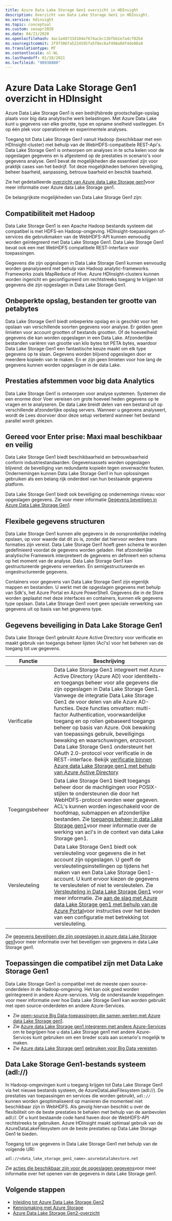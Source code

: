```yaml
---
title: Azure Data Lake Storage Gen1 overzicht in HDInsight
description: Overzicht van Data Lake Storage Gen1 in HDInsight.
ms.service: hdinsight
ms.topic: conceptual
ms.custom: seoapr2020
ms.date: 04/21/2020
ms.openlocfilehash: 4ac1a48733d104e7674acbc13bfbb1e7a4cf02b4
ms.sourcegitcommit: 2f9f306fa5224595fa5f8ec6af498a0df4de08a8
ms.translationtype: MT
ms.contentlocale: nl-NL
ms.lasthandoff: 01/28/2021
ms.locfileid: "98938880"
---
```

# <a name="azure-data-lake-storage-gen1-overview-in-hdinsight"></a>Azure Data Lake Storage Gen1 overzicht in HDInsight

Azure Data Lake Storage Gen1 is een bedrijfsbrede grootschalige-opslag plaats voor big data analytische werk belastingen. Met Azure Data Lake kunt u gegevens van elke grootte, type en opname snelheid vastleggen. En op één plek voor operationele en experimentele analyses.

Toegang tot Data Lake Storage Gen1 vanuit Hadoop (beschikbaar met een HDInsight-cluster) met behulp van de WebHDFS-compatibele REST-Api's. Data Lake Storage Gen1 is ontworpen om analyses in te scha kelen voor de opgeslagen gegevens en is afgestemd op de prestaties in scenario's voor gegevens analyse. Gen1 bevat de mogelijkheden die essentieel zijn voor praktijk cases van het bedrijf. Tot deze mogelijkheden behoren beveiliging, beheer baarheid, aanpassing, betrouw baarheid en beschik baarheid.

Zie het gedetailleerde [overzicht van Azure data Lake Storage gen1](../data-lake-store/data-lake-store-overview.md)voor meer informatie over Azure data Lake Storage gen1.

De belangrijkste mogelijkheden van Data Lake Storage Gen1 zijn:

## <a name="compatibility-with-hadoop"></a>Compatibiliteit met Hadoop

Data Lake Storage Gen1 is een Apache Hadoop bestands systeem dat compatibel is met HDFS-en Hadoop-omgeving.  HDInsight-toepassingen of-services die gebruikmaken van de WebHDFS-API kunnen eenvoudig worden geïntegreerd met Data Lake Storage Gen1. Data Lake Storage Gen1 bevat ook een met WebHDFS compatibele REST-interface voor toepassingen.

Gegevens die zijn opgeslagen in Data Lake Storage Gen1 kunnen eenvoudig worden geanalyseerd met behulp van Hadoop analytic-frameworks. Frameworks zoals MapReduce of Hive. Azure HDInsight-clusters kunnen worden ingericht en geconfigureerd om rechtstreeks toegang te krijgen tot gegevens die zijn opgeslagen in Data Lake Storage Gen1.

## <a name="unlimited-storage-petabyte-files"></a>Onbeperkte opslag, bestanden ter grootte van petabytes

Data Lake Storage Gen1 biedt onbeperkte opslag en is geschikt voor het opslaan van verschillende soorten gegevens voor analyse. Er gelden geen limieten voor account grootten of bestands grootten. Of de hoeveelheid gegevens die kan worden opgeslagen in een Data Lake. Afzonderlijke bestanden variëren van grootte van kilo bytes tot PETA bytes, waardoor Data Lake Storage Gen1 een fantastische keuze maakt om elk type gegevens op te slaan. Gegevens worden blijvend opgeslagen door er meerdere kopieën van te maken. En er zijn geen limieten voor hoe lang de gegevens kunnen worden opgeslagen in de data Lake.

## <a name="performance-tuning-for-big-data-analytics"></a>Prestaties afstemmen voor big data Analytics

Data Lake Storage Gen1 is ontworpen voor analyse systemen. Systemen die een enorme door Voer vereisen om grote hoeveel heden gegevens op te vragen en te analyseren. De data Lake breidt delen van een bestand uit op verschillende afzonderlijke opslag servers. Wanneer u gegevens analyseert, wordt de Lees doorvoer door deze setup verbeterd wanneer het bestand parallel wordt gelezen.

## <a name="readiness-for-enterprise-highly-available-and-secure"></a>Gereed voor Enter prise: Maxi maal beschikbaar en veilig

Data Lake Storage Gen1 biedt beschikbaarheid en betrouwbaarheid conform industriestandaarden. Gegevensassets worden opgeslagen blijvend: de beveiliging van redundante kopieën tegen onverwachte fouten. Ondernemingen kunnen Data Lake Storage Gen1 in hun oplossingen gebruiken als een belang rijk onderdeel van hun bestaande gegevens platform.

Data Lake Storage Gen1 biedt ook beveiliging op ondernemings niveau voor opgeslagen gegevens. Zie voor meer informatie [Gegevens beveiligen in Azure Data Lake Storage Gen1](#data-security-in-data-lake-storage-gen1).

## <a name="flexible-data-structures"></a>Flexibele gegevens structuren

Data Lake Storage Gen1 kunnen alle gegevens in de oorspronkelijke indeling opslaan, op voor waarde dat dit zo is, zonder dat hiervoor eerdere trans formaties zijn vereist. Data Lake Storage Gen1 hoeft geen schema te worden gedefinieerd voordat de gegevens worden geladen. Het afzonderlijke analytische Framework interpreteert de gegevens en definieert een schema op het moment van de analyse. Data Lake Storage Gen1 kan gestructureerde gegevens verwerken. En semigestructureerde en ongestructureerde gegevens.

Containers voor gegevens van Data Lake Storage Gen1 zijn eigenlijk mappen en bestanden. U werkt met de opgeslagen gegevens met behulp van Sdk's, het Azure Portal en Azure PowerShell. Gegevens die in de Store worden geplaatst met deze interfaces en containers, kunnen elk gegevens type opslaan. Data Lake Storage Gen1 voert geen speciale verwerking van gegevens uit op basis van het gegevens type.

## <a name="data-security-in-data-lake-storage-gen1"></a>Gegevens beveiliging in Data Lake Storage Gen1

Data Lake Storage Gen1 gebruikt Azure Active Directory voor verificatie en maakt gebruik van toegangs beheer lijsten (Acl's) voor het beheren van de toegang tot uw gegevens.

| **Functie** | **Beschrijving** |
| --- | --- |
| Verificatie |Data Lake Storage Gen1 integreert met Azure Active Directory (Azure AD) voor identiteits-en toegangs beheer voor alle gegevens die zijn opgeslagen in Data Lake Storage Gen1. Vanwege de integratie Data Lake Storage Gen1 de voor delen van alle Azure AD-functies. Deze functies omvatten: multi-factor Authentication, voorwaardelijke toegang en op rollen gebaseerd toegangs beheer op basis van Azure. Ook bewaking van toepassings gebruik, beveiligings bewaking en waarschuwingen, enzovoort. Data Lake Storage Gen1 ondersteunt het OAuth 2.0-protocol voor verificatie in de REST-interface. Bekijk [verificatie binnen Azure data Lake Storage gen1 met behulp van Azure Active Directory](../data-lake-store/data-lakes-store-authentication-using-azure-active-directory.md)|
| Toegangsbeheer |Data Lake Storage Gen1 biedt toegangs beheer door de machtigingen voor POSIX-stijlen te ondersteunen die door het WebHDFS-protocol worden weer gegeven. ACL's kunnen worden ingeschakeld voor de hoofdmap, submappen en afzonderlijke bestanden. Zie [toegangs beheer in data Lake Storage gen1](../data-lake-store/data-lake-store-access-control.md)voor meer informatie over de werking van acl's in de context van data Lake Storage gen1. |
| Versleuteling |Data Lake Storage Gen1 biedt ook versleuteling voor gegevens die in het account zijn opgeslagen. U geeft de versleutelingsinstellingen op tijdens het maken van een Data Lake Storage Gen1-account. U kunt ervoor kiezen de gegevens te versleutelen of niet te versleutelen. Zie [Versleuteling in Data Lake Storage Gen1](../data-lake-store/data-lake-store-encryption.md) voor meer informatie. Zie [aan de slag met Azure data Lake Storage gen1 met behulp van de Azure Portal](../data-lake-store/data-lake-store-get-started-portal.md)voor instructies over het bieden van een configuratie met betrekking tot versleuteling. |

Zie [gegevens beveiligen die zijn opgeslagen in azure data Lake Storage gen1](../data-lake-store/data-lake-store-secure-data.md)voor meer informatie over het beveiligen van gegevens in data Lake Storage gen1.

## <a name="applications-that-are-compatible-with-data-lake-storage-gen1"></a>Toepassingen die compatibel zijn met Data Lake Storage Gen1

Data Lake Storage Gen1 is compatibel met de meeste open source-onderdelen in de Hadoop-omgeving. Het kan ook goed worden geïntegreerd in andere Azure-services.  Volg de onderstaande koppelingen voor meer informatie over hoe Data Lake Storage Gen1 kan worden gebruikt met open source-onderdelen en andere Azure-Services.

* Zie [open-source Big Data-toepassingen die samen werken met Azure data Lake Storage gen1](../data-lake-store/data-lake-store-compatible-oss-other-applications.md).
* Zie [Azure data Lake Storage gen1 integreren met andere Azure-Services](../data-lake-store/data-lake-store-integrate-with-other-services.md) om te begrijpen hoe u data Lake Storage gen1 met andere Azure-Services kunt gebruiken om een breder scala aan scenario's mogelijk te maken.
* Zie [Azure data Lake Storage gen1 gebruiken voor Big Data vereisten](../data-lake-store/data-lake-store-data-scenarios.md).

## <a name="data-lake-storage-gen1-file-system-adl"></a>Data Lake Storage Gen1-bestands systeem (adl://)

In Hadoop-omgevingen kunt u toegang krijgen tot Data Lake Storage Gen1 via het nieuwe bestands systeem, de AzureDataLakeFilesystem (adl://). De prestaties van toepassingen en services die worden gebruikt, `adl://` kunnen worden geoptimaliseerd op manieren die momenteel niet beschikbaar zijn in WebHDFS. Als gevolg hiervan beschikt u over de flexibiliteit om de beste prestaties te behalen met behulp van de aanbevolen adl://. Of u kunt bestaande code hand haven door de WebHDFS-API rechtstreeks te gebruiken. Azure HDInsight maakt optimaal gebruik van de AzureDataLakeFilesystem om de beste prestaties op Data Lake Storage Gen1 te bieden.

Toegang tot uw gegevens in Data Lake Storage Gen1 met behulp van de volgende URI:

`adl://<data_lake_storage_gen1_name>.azuredatalakestore.net`

Zie [acties die beschikbaar zijn voor de opgeslagen gegevens](../data-lake-store/data-lake-store-get-started-portal.md#properties)voor meer informatie over het openen van de gegevens in data Lake Storage gen1.

## <a name="next-steps"></a>Volgende stappen

* [Inleiding tot Azure Data Lake Storage Gen2](../storage/blobs/data-lake-storage-introduction.md)
* [Kennismaking met Azure Storage](../storage/common/storage-introduction.md)
* [Azure Data Lake Storage Gen2-overzicht](./overview-data-lake-storage-gen2.md)